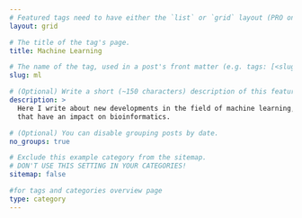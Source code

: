 ```yaml
---
# Featured tags need to have either the `list` or `grid` layout (PRO only).
layout: grid

# The title of the tag's page.
title: Machine Learning

# The name of the tag, used in a post's front matter (e.g. tags: [<slug>]).
slug: ml

# (Optional) Write a short (~150 characters) description of this featured tag.
description: >
  Here I write about new developments in the field of machine learning, particularly ones that I find interesting and 
  that have an impact on bioinformatics.

# (Optional) You can disable grouping posts by date.
no_groups: true

# Exclude this example category from the sitemap.
# DON'T USE THIS SETTING IN YOUR CATEGORIES!
sitemap: false

#for tags and categories overview page
type: category
---
```

